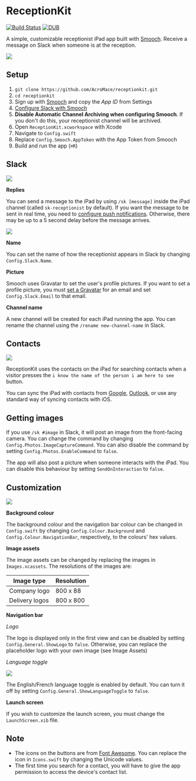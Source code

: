 # ReceptionKit

[![Build Status](https://travis-ci.org/AcroMace/receptionkit.svg?branch=master)](https://travis-ci.org/AcroMace/receptionkit) [![DUB](https://img.shields.io/dub/l/vibe-d.svg?maxAge=2592000)](https://github.com/AcroMace/receptionkit/blob/master/LICENSE)

A simple, customizable receptionist iPad app built with [Smooch](http://smooch.io). Receive a message on Slack when someone is at the reception.

![](https://github.com/AcroMace/receptionkit/raw/master/Screenshots/home.png)


## Setup

1. `git clone https://github.com/AcroMace/receptionkit.git`
2. `cd receptionkit`
3. Sign up with [Smooch](http://smooch.io) and copy the *App ID* from Settings
4. [Configure Slack with Smooch](http://docs.smooch.io/#slack)
5. **Disable Automatic Channel Archiving when configuring Smooch**. If you don't do this, your receptionist channel will be archived.
6. Open `ReceptionKit.xcworkspace` with Xcode
7. Navigate to `Config.swift`
8. Replace `Config.Smooch.AppToken` with the App Token from Smooch
9. Build and run the app (`⌘R`)


## Slack

![](https://github.com/AcroMace/receptionkit/raw/master/Screenshots/slack.png)

**Replies**

You can send a message to the iPad by using `/sk [message]` inside the iPad channel (called `sk-receptionist` by default). If you want the message to be sent in real time, you need to [configure push notifications](http://docs.smooch.io/#configuring-push-notifications). Otherwise, there may be up to a 5 second delay before the message arrives.

![](https://github.com/AcroMace/receptionkit/raw/master/Screenshots/reply.png)

**Name**

You can set the name of how the receptionist appears in Slack by changing `Config.Slack.Name`.

**Picture**

Smooch uses Gravatar to set the user's profile pictures. If you want to set a profile picture, you must [set a Gravatar](http://en.gravatar.com) for an email and set `Config.Slack.Email` to that email.

**Channel name**

A new channel will be created for each iPad running the app. You can rename the channel using the `/rename new-channel-name` in Slack.


## Contacts

![](https://github.com/AcroMace/receptionkit/raw/master/Screenshots/contacts.png)

ReceptionKit uses the contacts on the iPad for searching contacts when a visitor presses the `i know the name of the person i am here to see` button.

You can sync the iPad with contacts from [Google](https://support.google.com/mail/answer/2753077?hl=en), [Outlook](https://support.office.com/en-au/article/Synchronize-Outlook-and-Apple-iPhone-or-iPod-touch-contacts-149cbfc5-4396-4ab3-8b65-22915e4043dc), or use any standard way of syncing contacts with iOS.


## Getting images

If you use `/sk #image` in Slack, it will post an image from the front-facing camera. You can change the command by changing `Config.Photos.ImageCaptureCommand`. You can also disable the command by setting `Config.Photos.EnableCommand` to `false`.

The app will also post a picture when someone interacts with the iPad. You can disable this behaviour by setting `SendOnInteraction` to `false`.


## Customization

![](https://github.com/AcroMace/receptionkit/raw/master/Screenshots/colours.png)

**Background colour**

The background colour and the navigation bar colour can be changed in `Config.swift` by changing `Config.Colour.Background` and `Config.Colour.NavigationBar`, respectively, to the colours' hex values.

**Image assets**

The image assets can be changed by replacing the images in `Images.xcassets`. The resolutions of the images are:

| Image type         | Resolution  |
| ------------------ | ----------- |
| Company logo       | 800 x 88    |
| Delivery logos     | 800 x 800   |

**Navigation bar**

*Logo*

The logo is displayed only in the first view and can be disabled by setting `Config.General.ShowLogo` to `false`. Otherwise, you can replace the placeholder logo with your own image (see Image Assets)

*Language toggle*

![](https://github.com/AcroMace/receptionkit/raw/master/Screenshots/french.png)

The English/French language toggle is enabled by default. You can turn it off by setting `Config.General.ShowLanguageToggle` to `false`.

**Launch screen**

If you wish to customize the launch screen, you must change the `LaunchScreen.xib` file.


## Note

- The icons on the buttons are from [Font Awesome](http://fortawesome.github.io/Font-Awesome/). You can replace the icon in `Icons.swift` by changing the Unicode values.
- The first time you search for a contact, you will have to give the app permission to access the device's contact list.
